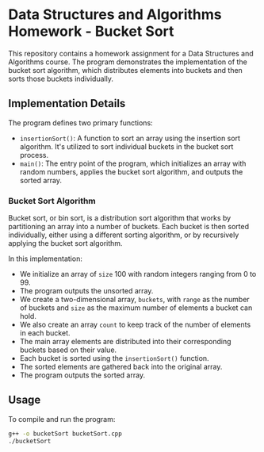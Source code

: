 # Data Structures and Algorithms Homework - Bucket Sort

This repository contains a homework assignment for a Data Structures and Algorithms course. The program demonstrates the implementation of the bucket sort algorithm, which distributes elements into buckets and then sorts those buckets individually.

## Implementation Details

The program defines two primary functions:
- `insertionSort()`: A function to sort an array using the insertion sort algorithm. It's utilized to sort individual buckets in the bucket sort process.
- `main()`: The entry point of the program, which initializes an array with random numbers, applies the bucket sort algorithm, and outputs the sorted array.

### Bucket Sort Algorithm
Bucket sort, or bin sort, is a distribution sort algorithm that works by partitioning an array into a number of buckets. Each bucket is then sorted individually, either using a different sorting algorithm, or by recursively applying the bucket sort algorithm.

In this implementation:
- We initialize an array of `size` 100 with random integers ranging from 0 to 99.
- The program outputs the unsorted array.
- We create a two-dimensional array, `buckets`, with `range` as the number of buckets and `size` as the maximum number of elements a bucket can hold.
- We also create an array `count` to keep track of the number of elements in each bucket.
- The main array elements are distributed into their corresponding buckets based on their value.
- Each bucket is sorted using the `insertionSort()` function.
- The sorted elements are gathered back into the original array.
- The program outputs the sorted array.

## Usage

To compile and run the program:
```bash
g++ -o bucketSort bucketSort.cpp
./bucketSort
